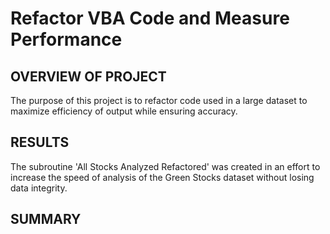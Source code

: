 # Refactor VBA Code and Measure Performance

## OVERVIEW OF PROJECT
The purpose of this project is to refactor code used in a large dataset to maximize efficiency of output while ensuring accuracy. 

## RESULTS
The subroutine 'All Stocks Analyzed Refactored' was created in an effort to increase the speed of analysis of the Green Stocks dataset without losing data integrity. 

## SUMMARY
